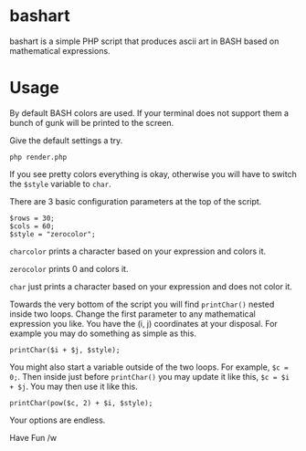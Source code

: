 bashart
=======

bashart is a simple PHP script that produces ascii art in BASH based on mathematical expressions.

Usage
=====

By default BASH colors are used. If your terminal does not support them a bunch of gunk will be printed to the screen.

Give the default settings a try.

    php render.php

If you see pretty colors everything is okay, otherwise you will have to switch the `$style` variable to `char`.

There are 3 basic configuration parameters at the top of the script.

    $rows = 30;
    $cols = 60;
    $style = "zerocolor";

`charcolor` prints a character based on your expression and colors it.

`zerocolor` prints 0 and colors it.

`char` just prints a character based on your expression and does not color it.

Towards the very bottom of the script you will find `printChar()` nested inside two loops. Change the first parameter to any mathematical expression you like. You have the (i, j) coordinates at your disposal. For example you may do something as simple as this.

    printChar($i + $j, $style);

You might also start a variable outside of the two loops. For example, `$c = 0;`. Then inside just before `printChar()` you may update it like this, `$c = $i + $j`. You may then use it like this.

    printChar(pow($c, 2) + $i, $style);

Your options are endless.

Have Fun /w
